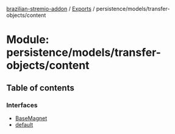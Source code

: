 [brazilian-stremio-addon](../README.md) / [Exports](../modules.md) / persistence/models/transfer-objects/content

# Module: persistence/models/transfer-objects/content

## Table of contents

### Interfaces

- [BaseMagnet](../interfaces/persistence_models_transfer_objects_content.basemagnet.md)
- [default](../interfaces/persistence_models_transfer_objects_content.default.md)
